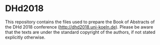 # DHd2018
This repository contains the files used to prepare the Book of Abstracts of the DHd 2018 conference (http://dhd2018.uni-koeln.de). Please be aware that the texts are under the standard copyright of the authors, if not stated explicitly otherwise.
